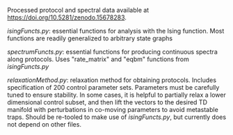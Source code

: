 Processed protocol and spectral data available at https://doi.org/10.5281/zenodo.15678283.  

*isingFuncts.py*: essential functions for analysis with the Ising function. Most functions are readily generalized to arbitrary state graphs 

*spectrumFuncts.py*: essential functions for producing continuous spectra along protocols. Uses "rate_matrix" and "eqbm" functions from *isingFuncts.py* 

*relaxationMethod.py*: relaxation method for obtaining protocols. Includes specification of 200 control parameter sets. Parameters must be carefully tuned to ensure stability. In some cases, it is helpful to partially relax a lower dimensional control subset, and then lift the vectors to the desired TD manifold with perturbations in co-moving parameters to avoid metastable traps. Should be re-tooled to make use of *isingFuncts.py*, but currently does not depend on other files. 